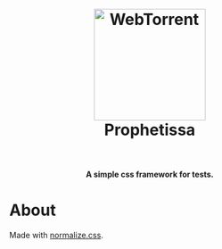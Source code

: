 <h1 align="center">
  <br>
  <a href="https://github.com/jeanleonino/prophetissa"><img src="https://upload.wikimedia.org/wikipedia/commons/thumb/5/56/Prophetissa.jpg/220px-Prophetissa.jpg" alt="WebTorrent" height="200"></a>
  <br>
  Prophetissa
  <br>
  <br>
</h1>

<h4 align="center">A simple css framework for tests.</h4>

# About
Made with [normalize.css](https://necolas.github.io/normalize.css/).
